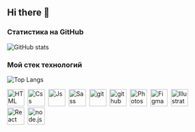 ## Hi there 👋

<!--
**Shapovalova-aal/Shapovalova-aal** is a ✨ _special_ ✨ repository because its `README.md` (this file) appears on your GitHub profile.

Here are some ideas to get you started:

- 🔭 I’m currently working on ...
- 🌱 I’m currently learning ...
- 👯 I’m looking to collaborate on ...
- 🤔 I’m looking for help with ...
- 💬 Ask me about ...
- 📫 How to reach me: ...
- 😄 Pronouns: ...
- ⚡ Fun fact: ...
-->

### Статистика на GitHub
![GitHub stats](https://github-readme-stats.vercel.app/api?username=Shapovalova-aal&show_icons=true&hide=prs,issues&theme=cobalt&border_radius=4.5&rank_icon=github)

### Мой стек технологий
![Top Langs](https://github-readme-stats.vercel.app/api/top-langs/?username=Shapovalova-aal&layout=compact&theme=cobalt&border_radius=4.5)  

<img src="https://cdn.jsdelivr.net/gh/devicons/devicon@latest/icons/html5/html5-original.svg" title="HTML" width="40" height="40"/>&nbsp;
<img src="https://cdn.jsdelivr.net/gh/devicons/devicon@latest/icons/css3/css3-original.svg" title="Css" width="40" height="40"/>&nbsp;
<img src="https://cdn.jsdelivr.net/gh/devicons/devicon@latest/icons/javascript/javascript-original.svg" title="Js" width="40" height="40"/>&nbsp;
<img src="https://cdn.jsdelivr.net/gh/devicons/devicon@latest/icons/sass/sass-original.svg" title="Sass" width="40" height="40"/>&nbsp;
<img src="https://cdn.jsdelivr.net/gh/devicons/devicon@latest/icons/git/git-plain-wordmark.svg" title="git" width="40" height="40"/>&nbsp;
<img src="https://cdn.jsdelivr.net/gh/devicons/devicon@latest/icons/github/github-original.svg" title="github" width="40" height="40"/>&nbsp;
<img src="https://cdn.jsdelivr.net/gh/devicons/devicon@latest/icons/photoshop/photoshop-original.svg"  title="Photoshop" width="40" height="40"/>&nbsp;
<img src="https://cdn.jsdelivr.net/gh/devicons/devicon@latest/icons/figma/figma-original.svg"  title="Figma" width="40" height="40"/>&nbsp;
<img src="https://cdn.jsdelivr.net/gh/devicons/devicon@latest/icons/illustrator/illustrator-plain.svg"  title="Illustrator" width="40" height="40"/>&nbsp;    
<img src="https://cdn.jsdelivr.net/gh/devicons/devicon@latest/icons/react/react-original.svg"  title="React" width="40" height="40"/>&nbsp;
<img src="https://cdn.jsdelivr.net/gh/devicons/devicon@latest/icons/nodejs/nodejs-plain-wordmark.svg"  title="node.js" width="40" height="40"/>&nbsp;
<!-- -->   

